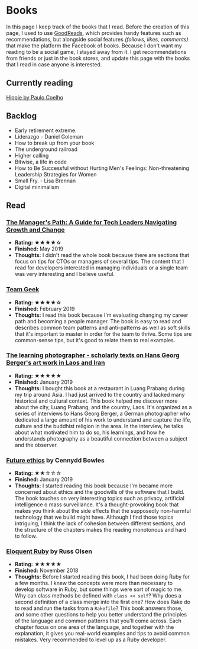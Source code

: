 # Books

In this page I keep track of the books that I read. Before the creation of this page, I used to use [GoodReads](https://www.goodreads.com/), which provides handy features such as recommendations, but alongside social features _(follows, likes, comments)_ that make the platform the Facebook of books. Because I don't want my reading to be a social game, I stayed away from it. I get recommendations from friends or just in the book stores, and update this page with the books that I read in case anyone is interested.

## Currently reading

[Hippie by Paulo Coelho](https://www.goodreads.com/book/show/39731666-hippie)

## Backlog

- Early retirement extreme.
- Liderazgo - Daniel Goleman
- How to break up from your book
- The underground railroad
- Higher calling
- Bitwise, a life in code
- How to Be Successful without Hurting Men's Feelings: Non-threatening Leadership Strategies for Women
- Small Fry. - Lisa Brennan
- Digital minimalism

## Read

### [The Manager's Path: A Guide for Tech Leaders Navigating Growth and Change](http://shop.oreilly.com/product/0636920056843.do)
- **Rating:** ★★★★☆
- **Finished:** May 2019
- **Thoughts:** I didn't read the whole book because there are sections that focus on tips for CTOs or managers of several tips. The content that I read for developers interested in managing individuals or a single team was very interesting and I believe useful.

### [Team Geek](http://shop.oreilly.com/product/0636920018025.do)

- **Rating:** ★★★★☆
- **Finished:** February 2019
- **Thoughts:** I read this book because I'm evaluating changing my career path and becoming a people manager. The book is easy to read and describes common team patterns and anti-patterns as well as soft skills that it's important to master in order for the team to thrive. Some tips are common-sense tips, but it's good to relate them to real examples.

### [The learning photographer - scholarly texts on Hans Georg Berger's art work in Laos and Iran](https://trove.nla.gov.au/work/157104513?q&versionId=171256754)

- **Rating:** ★★★★★
- **Finished:** January 2019
- **Thoughts:** I bought this book at a restaurant in Luang Prabang during my trip around Asia. I had just arrived to the country and lacked many historical and cultural context. This book helped me discover more about the city, Luang Prabang, and the country, Laos. It's organized as a series of interviews to Hans Georg Berger, a German photographer who dedicated a large amount of his work to understand and capture the life, culture and the buddhist religion in the area. In the interview, he talks about what motivated him to do so, his learnings, and how he understands photography as a beautiful connection between a subject and the observer.

### [Future ethics](https://www.future-ethics.com/) by Cennydd Bowles

- **Rating:** ★★☆☆☆
- **Finished:** January 2019
- **Thoughts:** I started reading this book because I'm became more concerned about ethics and the goodwills of the software that I build. The book touches on very interesting topics such as privacy, artificial intelligence o mass surveillance. It's a thought-provoking book that makes you think about the side effects that the supposedly non-harmful technology that we build might have. Although I find those topics intriguing, I think the lack of cohesion between different sections, and the structure of the chapters makes the reading monotonous and hard to follow.

### [Eloquent Ruby](http://eloquentruby.com/) by Russ Olsen

- **Rating:** ★★★★★
- **Finished:** November 2018
- **Thoughts:** Before I started reading this book, I had been doing Ruby for a few months. I knew the concepts were more than necessary to develop software in Ruby, but some things were sort of magic to me. Why can class methods be defined with `class << self`? Why does a second definition of a class merge into the first one? How does Rake do to read and run the tasks from a `Rakefile`? This book answers those, and some other questions to help you better understand the principles of the language and common patterns that you'll come across. Each chapter focus on one area of the language, and together with the explanation, it gives you real-world examples and tips to avoid common mistakes. Very recommended to level up as a Ruby developer.
